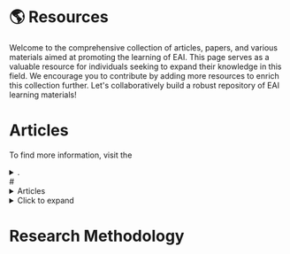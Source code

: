 <!-- HOW TO ADD NEW ITEMS:
1. In this page, we use taggle lists, whose title represents the name of the resource (name of articles, papers, etc,.) and content includes correspoding description and remarks.
2. You may ctrl+c\v following template code and modify the name & content.
 
  <details>
  <summary>TITLE</summary>

  - Item 1 
  - Item 2
  - Item 3

  </details> -->

# 🌎 Resources 

Welcome to the comprehensive collection of articles, papers, and various materials aimed at promoting the learning of EAI. This page serves as a valuable resource for individuals seeking to expand their knowledge in this field. We encourage you to contribute by adding more resources to enrich this collection further. Let's collaboratively build a robust repository of EAI learning materials!

# Articles
To find more information, visit the 

<details>
<summary>. </summary>

<!-- Content goes here -->
[EAI Market 2022 - 2030: Global Size, Trends, Growth Insights]([https://www.openai.com/](https://engre.co/news/articles/emotional-ai-market-2022-2030/))
 
- Item 2
- Item 3

</details>
# <details>
  <summary>Articles</summary>

  [Website Title](https://www.google.com/)

  - Item 1 
  - Item 2
  - Item 3

</details>



<details>
<summary>Click to expand</summary>

<!-- Content goes here -->
- Martketplace 
- Item 2
- Item 3

</details>

# Research Methodology




